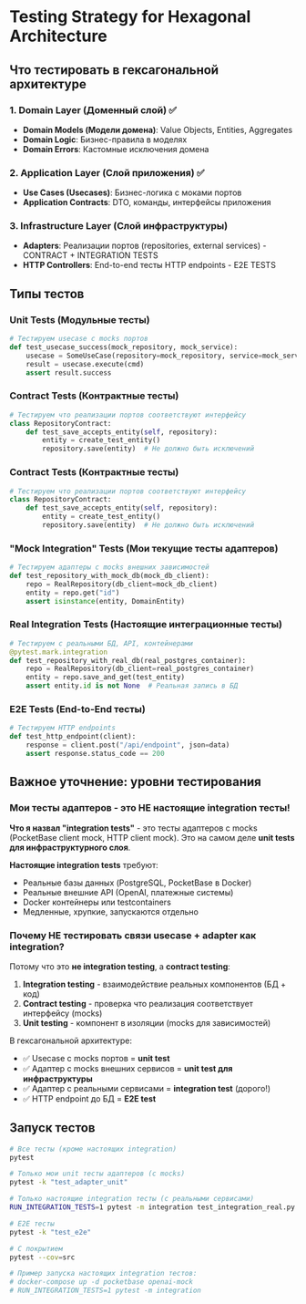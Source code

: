 # Testing Strategy for Hexagonal Architecture

## Что тестировать в гексагональной архитектуре

### 1. Domain Layer (Доменный слой) ✅

- **Domain Models (Модели домена)**: Value Objects, Entities, Aggregates
- **Domain Logic**: Бизнес-правила в моделях
- **Domain Errors**: Кастомные исключения домена

### 2. Application Layer (Слой приложения) ✅

- **Use Cases (Usecases)**: Бизнес-логика с моками портов
- **Application Contracts**: DTO, команды, интерфейсы приложения

### 3. Infrastructure Layer (Слой инфраструктуры)

- **Adapters**: Реализации портов (repositories, external services) - CONTRACT + INTEGRATION TESTS
- **HTTP Controllers**: End-to-end тесты HTTP endpoints - E2E TESTS

## Типы тестов

### Unit Tests (Модульные тесты)

```python
# Тестируем usecase с mocks портов
def test_usecase_success(mock_repository, mock_service):
    usecase = SomeUseCase(repository=mock_repository, service=mock_service)
    result = usecase.execute(cmd)
    assert result.success
```

### Contract Tests (Контрактные тесты)

```python
# Тестируем что реализации портов соответствуют интерфейсу
class RepositoryContract:
    def test_save_accepts_entity(self, repository):
        entity = create_test_entity()
        repository.save(entity)  # Не должно быть исключений
```

### Contract Tests (Контрактные тесты)

```python
# Тестируем что реализации портов соответствуют интерфейсу
class RepositoryContract:
    def test_save_accepts_entity(self, repository):
        entity = create_test_entity()
        repository.save(entity)  # Не должно быть исключений
```

### "Mock Integration" Tests (Мои текущие тесты адаптеров)

```python
# Тестируем адаптеры с mocks внешних зависимостей
def test_repository_with_mock_db(mock_db_client):
    repo = RealRepository(db_client=mock_db_client)
    entity = repo.get("id")
    assert isinstance(entity, DomainEntity)
```

### Real Integration Tests (Настоящие интеграционные тесты)

```python
# Тестируем с реальными БД, API, контейнерами
@pytest.mark.integration
def test_repository_with_real_db(real_postgres_container):
    repo = RealRepository(db_client=real_postgres_container)
    entity = repo.save_and_get(test_entity)
    assert entity.id is not None  # Реальная запись в БД
```

### E2E Tests (End-to-End тесты)

```python
# Тестируем HTTP endpoints
def test_http_endpoint(client):
    response = client.post("/api/endpoint", json=data)
    assert response.status_code == 200
```

## Важное уточнение: уровни тестирования

### Мои тесты адаптеров - это НЕ настоящие integration тесты!

**Что я назвал "integration tests"** - это тесты адаптеров с mocks (PocketBase client mock, HTTP client mock). Это на самом деле **unit tests для инфраструктурного слоя**.

**Настоящие integration tests** требуют:

- Реальные базы данных (PostgreSQL, PocketBase в Docker)
- Реальные внешние API (OpenAI, платежные системы)
- Docker контейнеры или testcontainers
- Медленные, хрупкие, запускаются отдельно

### Почему НЕ тестировать связи usecase + adapter как integration?

Потому что это **не integration testing**, а **contract testing**:

1. **Integration testing** - взаимодействие реальных компонентов (БД + код)
2. **Contract testing** - проверка что реализация соответствует интерфейсу (mocks)
3. **Unit testing** - компонент в изоляции (mocks для зависимостей)

В гексагональной архитектуре:

- ✅ Usecase с mocks портов = **unit test**
- ✅ Адаптер с mocks внешних сервисов = **unit test для инфраструктуры**
- ✅ Адаптер с реальными сервисами = **integration test** (дорого!)
- ✅ HTTP endpoint до БД = **E2E test**

## Запуск тестов

```bash
# Все тесты (кроме настоящих integration)
pytest

# Только мои unit тесты адаптеров (с mocks)
pytest -k "test_adapter_unit"

# Только настоящие integration тесты (с реальными сервисами)
RUN_INTEGRATION_TESTS=1 pytest -m integration test_integration_real.py

# E2E тесты
pytest -k "test_e2e"

# С покрытием
pytest --cov=src

# Пример запуска настоящих integration тестов:
# docker-compose up -d pocketbase openai-mock
# RUN_INTEGRATION_TESTS=1 pytest -m integration
```
